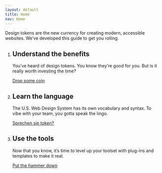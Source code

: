 ```yaml
---
layout: default
title: Home
nav: Home
---
```


<div class="grid-row grid-gap-lg">
  <div class="tablet:grid-col-4">
    <p
      class="font-body-lg desktop:font-body-xl line-height-serif-3 bixal-font-serif text-ls-auto text-bixal-purple text-left text-ls-neg-2 margin-top-3 margin-bottom-0">
      Design tokens are the new currency for creating modern, accessible websites. We’ve developed this guide to get you
      rolling.</p>
  </div>
  <div class="tablet:grid-col">
    <ol class="usa-process-list margin-top-2">
      <li class="usa-process-list__item padding-bottom-4">
        <h2 class="usa-process-list__heading font-sans-xl line-height-sans-1 bixal-font-sans-serif">
          Understand the benefits
        </h2>
        <p class="font-sans-md margin-top-1 bixal-font-sans-serif">
          You’ve heard of design tokens. You know they’re good for you. But is it really worth investing the time?
        </p>
        <a href="{{ site.baseurl }}/benefits/" class="usa-button usa-button--outline">Drop some coin</a>
      </li>
      <li class="usa-process-list__item padding-bottom-4">
        <h2 class="usa-process-list__heading font-sans-xl line-height-sans-1 bixal-font-sans-serif">
          Learn the language
        </h2>
        <p class="font-sans-md margin-top-1 bixal-font-sans-serif">
          The U.S. Web Design System has its own vocabulary and syntax. To vibe with your team, you gotta speak the
          lingo.
        </p>
        <a href="{{ site.baseurl }}/language/" class="usa-button usa-button--outline">Sprechen sie token?</a>
      </li>
      <li class="usa-process-list__item">
        <h2 class="usa-process-list__heading font-sans-xl line-height-sans-1 bixal-font-sans-serif">
          Use the tools
        </h2>
        <p class="font-sans-md margin-top-1 bixal-font-sans-serif">
          Now that you know, it’s time to level up your toolset with plug-ins and templates to make it real.
        </p>
        <a href="{{ site.baseurl }}/tools/" class="usa-button usa-button--outline">Put the hammer down</a>
      </li>
    </ol>
  </div>
</div>